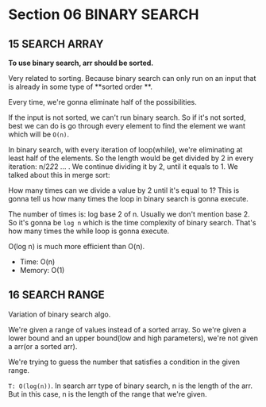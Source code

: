 # Section 06 BINARY SEARCH

## 15 SEARCH ARRAY

**To use binary search, arr should be sorted.**

Very related to sorting. Because binary search can only run on an input that is already in some type of **sorted order
**.

Every time, we're gonna eliminate half of the possibilities.

If the input is not sorted, we can't run binary search. So if it's not sorted, best we can do is go through every
element to find the
element we want which will be `O(n)`.

In binary search, with every iteration of loop(while), we're eliminating at least half of the elements. So the length
would be get divided by
2 in every iteration: n/2*2*2 ... . We continue dividing it by 2, until it equals to 1. We talked about this in merge
sort:

How many times can we divide a value by 2 until it's equal to 1? This is gonna tell us how many times the loop in binary
search is gonna execute.

The number of times is: log base 2 of n. Usually we don't mention base 2. So it's gonna be `log n` which is the time
complexity of
binary search. That's how many times the while loop is gonna execute.

O(log n) is much more efficient than O(n).

- Time: O(n)
- Memory: O(1)

## 16 SEARCH RANGE

Variation of binary search algo.

We're given a range of values instead of a sorted array. So we're given a lower bound and an upper bound(low and high
parameters), we're not
given a arr(or a sorted arr).

We're trying to guess the number that satisfies a condition in the given range.

`T: O(log(n))`. In search arr type of binary search, n is the length of the arr. But in this case, n is the length of
the range that we're given. 